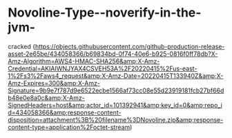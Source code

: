 # Novoline-Type--noverify-in-the-jvm-
cracked {https://objects.githubusercontent.com/github-production-release-asset-2e65be/434058366/b69834bd-0f74-40e6-b925-0816f0ff78db?X-Amz-Algorithm=AWS4-HMAC-SHA256&amp;X-Amz-Credential=AKIAIWNJYAX4CSVEH53A%2F20220415%2Fus-east-1%2Fs3%2Faws4_request&amp;X-Amz-Date=20220415T133940Z&amp;X-Amz-Expires=300&amp;X-Amz-Signature=9b9e7f787d9e6522ecbe1566af73cc08e55d23919181fcb27bf66db48e0e8a0c&amp;X-Amz-SignedHeaders=host&amp;actor_id=101392941&amp;key_id=0&amp;repo_id=434058366&amp;response-content-disposition=attachment%3B%20filename%3DNovoline.zip&amp;response-content-type=application%2Foctet-stream)
